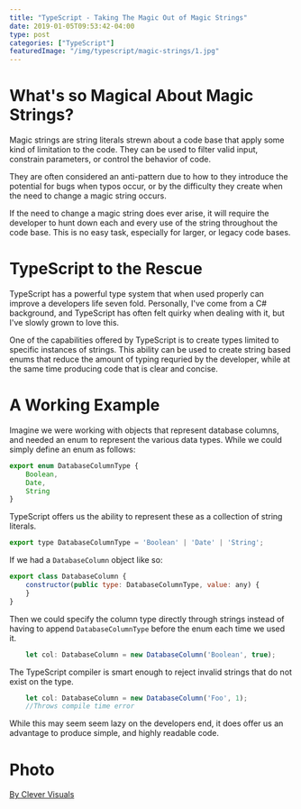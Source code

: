```yaml
---
title: "TypeScript - Taking The Magic Out of Magic Strings"
date: 2019-01-05T09:53:42-04:00
type: post
categories: ["TypeScript"]
featuredImage: "/img/typescript/magic-strings/1.jpg"
---
```


# What's so Magical About Magic Strings?

Magic strings are string literals strewn about a code base that apply some kind of limitation to the code. They can be used to filter valid input, constrain parameters, or control the behavior of code. 

They are often considered an anti-pattern due to how to they introduce the potential for bugs when typos occur, or by the difficulty they create when the need to change a magic string occurs. 

If the need to change a magic string does ever arise, it will require the developer to hunt down each and every use of the string throughout the code base. This is no easy task, especially for larger, or legacy code bases.

# TypeScript to the Rescue

TypeScript has a powerful type system that when used properly can improve a developers life seven fold. Personally, I've come from a C# background, and TypeScript has often felt quirky when dealing with it, but I've slowly grown to love this. 

One of the capabilities offered by TypeScript is to create types limited to specific instances of strings. This ability can be used to create string based enums that reduce the amount of typing requried by the developer, while at the same time producing code that is clear and concise.

# A Working Example

Imagine we were working with objects that represent database columns, and needed an enum to represent the various data types. While we could simply define an enum as follows:

```js
export enum DatabaseColumnType {
    Boolean,
    Date,
    String
}
```

TypeScript offers us the ability to represent these as a collection of string literals.

```js
export type DatabaseColumnType = 'Boolean' | 'Date' | 'String';
```

If we had a `DatabaseColumn` object like so:

```js
export class DatabaseColumn {
    constructor(public type: DatabaseColumnType, value: any) {
    }
}
```

Then we could specify the column type directly through strings instead of having to append `DatabaseColumnType` before the enum each time we used it.

```js
    let col: DatabaseColumn = new DatabaseColumn('Boolean', true);
```

The TypeScript compiler is smart enough to reject invalid strings that do not exist on the type.

```js
    let col: DatabaseColumn = new DatabaseColumn('Foo', 1);
    //Throws compile time error
```

While this may seem seem lazy on the developers end, it does offer us an advantage to produce simple, and highly readable code. 

# Photo

[By Clever Visuals](https://unsplash.com/photos/iMwiPZNX3SI)